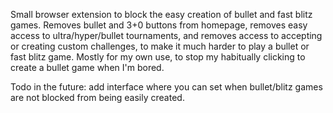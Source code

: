   Small browser extension to block the easy creation of bullet and fast blitz games.
   Removes bullet and 3+0 buttons from homepage, removes easy access to ultra/hyper/bullet tournaments,
   and removes access to accepting or creating custom challenges, to make it much harder to play a bullet or fast blitz game.
   Mostly for my own use, to stop my habitually clicking to create a bullet game when I'm bored.

   Todo in the future: add interface where you can set when bullet/blitz games are not blocked from being easily created.